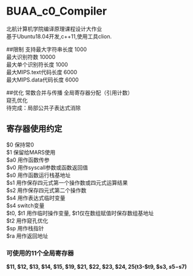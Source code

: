 # BUAA_c0_Compiler
北航计算机学院编译原理课程设计大作业  
基于Ubuntu18.04开发,c++11,使用工具clion. 

##限制
支持最大字符串长度 1000  
最大识别符数 10000  
最大单个识别符长度 1000  
最大MIPS.text代码长度 6000  
最大MIPS.data代码长度 6000  

##优化
常数合并与传播
全局寄存器分配（引用计数）  
窥孔优化   
待完成：局部公共子表达式消除


## 寄存器使用约定
$0 保持常0  
$1 保留给MARS使用  
$a0 用作函数传参  
$v0 用作syscall参数或函数返回值  
$s0 用作函数运行栈基地址  
$s1 用作保存四元式第一个操作数或四元式运算结果  
$s2 用作保存四元式第二个操作数  
$s4 用作表达式临时变量  
$s4 switch变量  
$t0, $t1 用作临时操作变量, $t1仅在数组赋值时保存数组基地址  
$t2 用作窥孔优化  
$sp 用作栈指针  
$ra 用作返回地址  

### 可使用的11个全局寄存器
**$11, $12, $13, $14, $15, $19, $21, $22, $23, $24, $25($t3-$t9, $s3, $s5-$s7)**